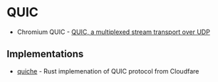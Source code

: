 # QUIC

- Chromium QUIC - [QUIC, a multiplexed stream transport over UDP](https://www.chromium.org/quic)

## Implementations

- [quiche](https://github.com/cloudflare/quiche) - Rust implemenation of QUIC protocol from Cloudfare
